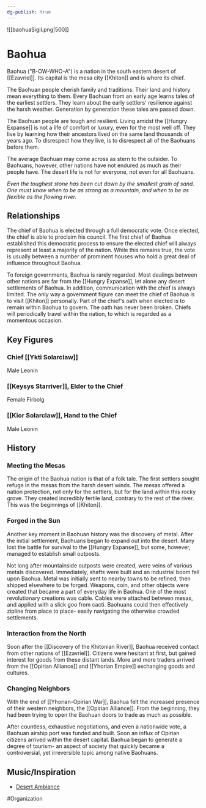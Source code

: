 ```yaml
---
dg-publish: true
---
```


![[baohuaSigil.png|500]]
# Baohua
Baohua ("B-OW-WHO-A") is a nation in the south eastern desert of [[Ezavriel]]. Its capital is the mesa city [[Khiton]] and is where its chief. 

The Baohuan people cherish family and traditions. Their land and history mean everything to them. Every Baohuan from an early age learns tales of the earliest settlers. They learn about the early settlers' resilience against the harsh weather. Generation by generation these tales are passed down. 

The Baohuan people are tough and resilient. Living amidst the [[Hungry Expanse]] is not a life of comfort or luxury, even for the most well off. They live by learning how their ancestors lived on the same land thousands of years ago. To disrespect how they live, is to disrespect all of the Baohuans before them. 

The average Baohuan may come across as stern to the outsider. To Baohuans, however, other nations have not endured as much as their people have. The desert life is not for everyone, not even for all Baohuans. 

*Even the toughest stone has been cut down by the smallest grain of sand.*
*One must know when to be as strong as a mountain, and when to be as flexible as the flowing river.*

## Relationships
The chief of Baohua is elected through a full democratic vote. Once elected, the chief is able to proclaim his council. The first chief of Baohua established this democratic process to ensure the elected chief will always represent at least a majority of the nation. While this remains true, the vote is usually between a number of prominent houses who hold a great deal of influence throughout Baohua. 

To foreign governments, Baohua is rarely regarded. Most dealings between other nations are far from the [[Hungry Expanse]], let alone any desert settlements of Baohua. In addition, communication with the chief is always limited. The only way a government figure can meet the chief of Baohua is to visit [[Khiton]] personally. Part of the chief's oath when elected is to remain within Baohua to govern. The oath has never been broken. Chiefs will periodically travel within the nation, to which is regarded as a momentous occasion. 

## Key Figures
### Chief [[Ykti Solarclaw]] 
Male Leonin

### [[Keysys Starriver]], Elder to the Chief
Female Firbolg

### [[Kior Solarclaw]], Hand to the Chief
Male Leonin

## History
### Meeting the Mesas
The origin of the Baohua nation is that of a folk tale. The first settlers sought  refuge in the mesas from the harsh desert winds. The mesas offered a nation protection, not only for the settlers, but for the land within this rocky grove. They created incredibly fertile land, contrary to the rest of the river. This was the beginnings of [[Khiton]].

### Forged in the Sun
Another key moment in Baohuan history was the discovery of metal. After the initial settlement, Baohuans began to expand out into the desert. Many lost the battle for survival to the [[Hungry Expanse]], but some, however, managed to establish small outposts. 

Not long after mountainside outposts were created, were veins of various metals discovered. Immediately, shafts were built and an industrial boom fell upon Baohua. Metal was initially sent to nearby towns to be refined, then shipped elsewhere to be forged. Weapons, coin, and other objects were created that became a part of everyday life in Baohua. One of the most revolutionary creations was cable. Cables were attached between mesas, and applied with a slick goo from cacti. Baohuans could then effectively zipline from place to place- easily navigating the otherwise crowded settlements. 

### Interaction from the North
Soon after the [[Discovery of the Khitonian River]], Baohua received contact from other nations of [[Ezavriel]]. Citizens were hesitant at first, but gained interest for goods from these distant lands. More and more traders arrived from the [[Opirian Alliance]] and [[Yhorian Empire]] exchanging goods and cultures. 

### Changing Neighbors
With the end of [[Yhorian-Opirian War]], Baohua felt the increased presence of their western neighbors, the [[Opirian Alliance]]. From the beginning, they had been trying to open the Baohuan doors to trade as much as possible. 

After countless, exhaustive negotiations, and even a nationwide vote, a Baohuan airship port was funded and built. Soon an influx of Opirian citizens arrived within the desert capital. Baohua began to generate a degree of tourism- an aspect of society that quickly became a controversial, yet irreversible topic among native Baohuans. 

## Music/Inspiration
- [Desert Ambiance](https://open.spotify.com/playlist/5gb1Rn9tTcRiFdKL84ushj)

#Organization